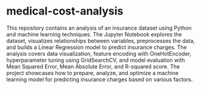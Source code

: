 # medical-cost-analysis
This repository contains an analysis of an insurance dataset using Python and machine learning techniques. The Jupyter Notebook explores the dataset, visualizes relationships between variables, preprocesses the data, and builds a Linear Regression model to predict insurance charges. The analysis covers data visualization, feature encoding with OneHotEncoder, hyperparameter tuning using GridSearchCV, and model evaluation with Mean Squared Error, Mean Absolute Error, and R-squared score. The project showcases how to prepare, analyze, and optimize a machine learning model for predicting insurance charges based on various factors.
